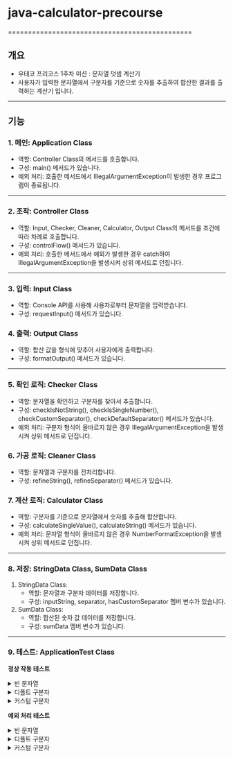 # java-calculator-precourse

==============================================
## 개요
- 우테코 프리코스 1주차 미션 : 문자열 덧셈 계산기
- 사용자가 입력한 문자열에서 구분자를 기준으로 숫자를 추출하여 합산한 결과를 출력하는 계산기 입니다.
---
## 기능
### 1. 메인: Application Class
- 역할: Controller Class의 메서드를 호출합니다.
- 구성: main() 메서드가 있습니다.
- 예외 처리: 호출한 메서드에서 IllegalArgumentException이 발생한 경우 프로그램이 종료됩니다.
---
### 2. 조작: Controller Class
- 역할: Input, Checker, Cleaner, Calculator, Output Class의 메서드를 조건에 따라 차례로 호출합니다.
- 구성: controlFlow() 메서드가 있습니다.
- 예외 처리: 호출한 메서드에서 예외가 발생한 경우 catch하여 IllegalArgumentException을 발생시켜 상위 메서드로 던집니다.
---
### 3. 입력: Input Class
- 역할: Console API를 사용해 사용자로부터 문자열을 입력받습니다.
- 구성: requestInput() 메서드가 있습니다.

### 4. 출력: Output Class
- 역할: 합산 값을 형식에 맞추어 사용자에게 출력합니다.
- 구성: formatOutput() 메서드가 있습니다.
---
### 5. 확인 로직: Checker Class
- 역할: 문자열을 확인하고 구분자를 찾아서 추출합니다.
- 구성: checkIsNotString(), checkIsSingleNumber(), checkCustomSeparator(), checkDefaultSeparator() 메서드가 있습니다.
- 예외 처리: 구분자 형식이 올바르지 않은 경우 IllegalArgumentException을 발생시켜 상위 메서드로 던집니다.

### 6. 가공 로직: Cleaner Class
- 역할: 문자열과 구분자를 전처리합니다.
- 구성: refineString(), refineSeparator() 메서드가 있습니다.

### 7. 계산 로직: Calculator Class
- 역할: 구분자를 기준으로 문자열에서 숫자를 추출해 합산합니다.
- 구성: calculateSingleValue(), calculateString() 메서드가 있습니다.
- 예외 처리: 문자열 형식이 올바르지 않은 경우 NumberFormatException을 발생시켜 상위 메서드로 던집니다.
---
### 8. 저장: StringData Class, SumData Class
1) StringData Class:
    - 역할: 문자열과 구분자 데이터를 저장합니다.
    - 구성: inputString, separator, hasCustomSeparator 멤버 변수가 있습니다.
2) SumData Class:
    - 역할: 합산된 숫자 값 데이터를 저장합니다.
    - 구성: sumData 멤버 변수가 있습니다.
---
### 9. 테스트: ApplicationTest Class
**정상 작동 테스트**
<details>
    <summary>빈 문자열</summary>
    - 정상_빈_문자열_입력_널문자: "\0"<br>
    - 정상_빈_문자열_입력_개행문자: "\n"
</details>

<details>
    <summary>디폴트 구분자</summary>
    - 정상_디폴트_구분자_단일_정수값: "7"<br>
    - 정상_디폴트_구분자_단일_실수값: "7.15"<br>
    - 정상_디폴트_구분자_복수_실수값: "1.2:2.3"
    <br>
    - 정상_디폴트_구분자_단일_구분자: "1,"<br>
    - 정상_디폴트_구분자_혼합_구분자: "1:2,3"
</details>

<details>
    <summary>커스텀 구분자</summary>
    - 정상_커스텀_구분자_빈_문자열:    "//;\\n"<br>
    - 정상_커스텀_구분자_미사용_정수값:  "//;\\n1"<br>
    - 정상_커스텀_구분자_미사용_실수값   "//;\\n1.15"
    <br>
    - 정상_커스텀_구분자_단일_정수값: "//!\\n1!"<br>
    - 정상_커스텀_구분자_단일_실수값: "//;\\n1.15;"<br>
    - 정상_커스텀_구분자_복수_실수깂: "//;\\n1;4.2"
    <br>
    - 정상_커스텀_구분자_특수기호: "//(\\n1(2"<br>
    - 정상_커스텀_구분자_한글기호: "//ㅎ\\n1ㅎ2"<br>
    - 정상_커스텀_구분자_문장부호: "//\"\\n1\"2"
    <br>
    - 정상_커스텀_구분자_음수부호: "//-\\n1-2"<br>
    - 정상_커스텀_구분자_소수점: "//.\\n1.2"<br>
    - 정상_커스텀_구분자_공백문자: "// \\n1 2"
</details>

**예외 처리 테스트**
<details>
    <summary>빈 문자열</summary>
    - 예외_빈_문자열_입력_탭문자: "\\t"<br>
    - 예외_빈_문자열_입력_공백문자: " "
</details>
    
<details>
    <summary>디폴트 구분자</summary>
    - 예외_디폴트_구분자_음수값: "-1,2,3"<br>
    - 예외_디폴트_구분자_미사용: "2;3"
</details>

<details>
    <summary>커스텀 구분자</summary>
    - 예외_커스텀_구분자_문자혼용: "//;\n1;&2;3"<br>
    - 예외_커스텀_구분자_숫자사용: "//7\n17273"<br>
    - 예외_커스텀_구분자_형식_시작_미준수: "&\n1&2"<br>
    - 예외_커스텀_구분자_형식_마감_미준수: "//&1&2"
</details>